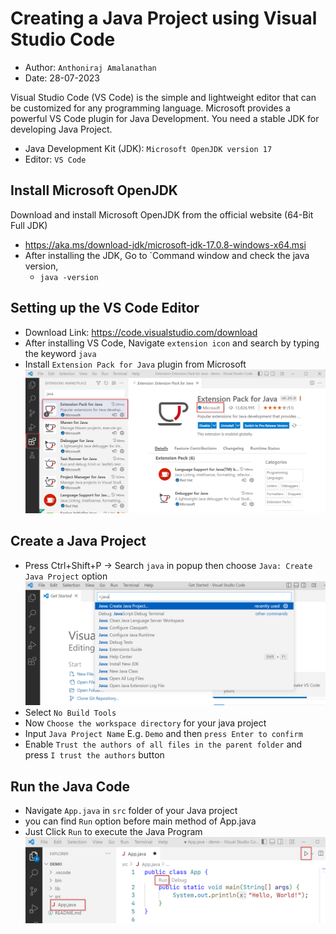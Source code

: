 # Creating a Java Project using Visual Studio Code
- Author: `Anthoniraj Amalanathan`
- Date: 28-07-2023

Visual Studio Code  (VS Code) is the simple and lightweight editor that can be customized for any programming language. Microsoft provides a powerful VS Code plugin for Java Development. You need a stable JDK for developing Java Project.
- Java Development Kit (JDK):  `Microsoft OpenJDK version 17`
- Editor: `VS Code`

## Install Microsoft OpenJDK
Download and install Microsoft OpenJDK from the official website (64-Bit Full JDK)
- https://aka.ms/download-jdk/microsoft-jdk-17.0.8-windows-x64.msi
- After installing the JDK, Go to `Command window and check the java version,
	- `java -version`

## Setting up the VS Code Editor
- Download Link: https://code.visualstudio.com/download
- After installing VS Code, Navigate `extension icon` and search by typing the keyword `java`
- Install `Extension Pack for Java` plugin from Microsoft
![vscode_01](../images/vscode_java_project_01.png)

## Create a Java Project
- Press Ctrl+Shift+P -> Search `java` in popup then choose `Java: Create Java Project` option
![vscode_02](../images/vscode_java_project_02.png)
- Select `No Build Tools`
- Now `Choose the workspace directory` for your java project
- Input `Java Project Name` E.g. `Demo` and then `press Enter to confirm`
- Enable `Trust the authors of all files in the parent folder` and press `I trust the authors` button

## Run the Java Code
- Navigate `App.java` in `src` folder of your Java project
- you can find `Run` option before main method of App.java
- Just Click `Run` to execute the Java Program
![vscode_03](../images/vscode_java_project_03.png)
